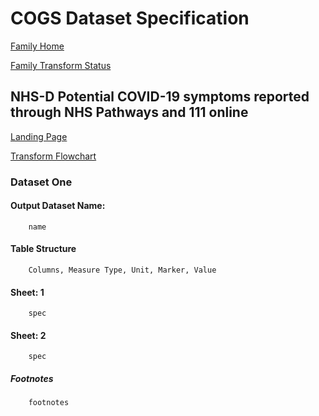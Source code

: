 # COGS Dataset Specification

[Family Home](https://gss-cogs.github.io/family-covid-19-AIRTABLE/datasets/specmenu.html)

[Family Transform Status](https://gss-cogs.github.io/family-covid-19-AIRTABLE/datasets/index.html)

## NHS-D Potential COVID-19 symptoms reported through NHS Pathways and 111 online 

[Landing Page](https://digital.nhs.uk/data-and-information/publications/statistical/mi-potential-covid-19-symptoms-reported-through-nhs-pathways-and-111-online)

[Transform Flowchart](https://gss-cogs.github.io/family-covid-19-AIRTABLE/datasets/specflowcharts.html?nhs-d-potential-covid-19-symptoms-reported-through-nhs-pathways-and-111-online/flowchart.ttl)

### Dataset One

#### Output Dataset Name:

		name

#### Table Structure

		Columns, Measure Type, Unit, Marker, Value

#### Sheet: 1

		spec

#### Sheet: 2

		spec

##### Footnotes

		footnotes

